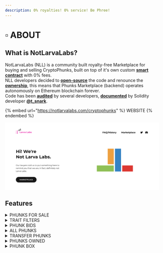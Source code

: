 ```yaml
---
description: 0% royalties! 0% service! Be Phree!
---
```


# ▫ ABOUT

## What is NotLarvaLabs?

NotLarvaLabs (NLL) is a community built royalty-free Marketplace for buying and selling CryptoPhunks, built on top of it's own custom [**smart contract**](https://etherscan.io/address/0xd6c037bE7FA60587e174db7A6710f7635d2971e7#code) with 0% fees.\
NLL developers decided to [**open-source**](https://github.com/Crypto-Phunks/CryptoPhunksMarket) the code and renounce the [**ownership**](https://twitter.com/NotLarvaLabs/status/1503576060448985089?s=20\&t=Tbap3ogy88gjcQXn\_DGRYQ), this means that Phunks Marketplace (backend) operates autonomously on Ethereum blockchain forever.\
Code has been [**audited**](https://github.com/Crypto-Phunks/CryptoPhunksMarket/blob/main/zMarketplaceAudit.pdf) by several developers, [**documented**](https://github.com/Crypto-Phunks/CryptoPhunksMarket/blob/main/zMarketplaceAudit.pdf) by Solidity developer [**@t\_snark**](https://twitter.com/t\_snark).

{% embed url="https://notlarvalabs.com/cryptophunks" %}
WEBSITE
{% endembed %}

![FAQ](<../../.gitbook/assets/Bildschirmfoto 2022-03-10 um 16.58.33.png>)

## Features

<details>

<summary>PHUNKS FOR SALE</summary>

All Phunks offered for Sale are sorted by price (Low to High) by default.

![](<../../.gitbook/assets/Bildschirmfoto 2022-03-10 um 16.39.06.png>)

</details>

<details>

<summary>TRAIT FILTERS</summary>

All phunks for sale can be filtered out by traits and properties using filters.

![](<../../.gitbook/assets/Bildschirmfoto 2022-03-10 um 16.40.16.png>)

</details>

<details>

<summary>PHUNK BIDS</summary>

Bid on any of 10'000 Phunks available, even those not offered for sale.

![](<../../.gitbook/assets/Bildschirmfoto 2022-03-10 um 16.40.42.png>)

</details>

<details>

<summary>ALL PHUNKS</summary>

Search for any phunk in whole collection, use filters to narrow down your favourite traits.

![](<../../.gitbook/assets/Bildschirmfoto 2022-03-10 um 16.41.05.png>)

</details>

<details>

<summary>TRANSFER PHUNKS</summary>

Transfer Phunks using "[**Transfer**](tutorials.md#tutorials)" button.

![](<../../.gitbook/assets/Screen Shot 2022-03-16 at 14.12.52.png>)

</details>

<details>

<summary>PHUNKS OWNED</summary>

View all Phunks you own in one place.

![](<../../.gitbook/assets/Screen Shot 2022-04-03 at 23.25.15.png>)

</details>

<details>

<summary>PHUNK BOX</summary>

Use Phunk Box to browse collections for any account holding Phunks.

![](<../../.gitbook/assets/Screen Shot 2022-04-03 at 23.26.18.png>)

![](<../../.gitbook/assets/Screen Shot 2022-04-03 at 23.26.44.png>)

</details>
